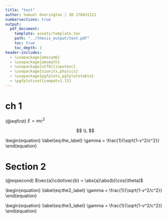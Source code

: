 ```yaml
---
title: "test"
author: Samuel Overington | ID 170431121
numbersections: true
output:
  pdf_document:
    template: assets/template.tex
    path: "../thesis_output/test.pdf"
    toc: true
    toc_depth: 3
header-includes:
  - \usepackage{amssymb}
  - \usepackage{amsmath}
  - \usepackage[utf8]{inputenc}
  - \usepackage{siunitx,physics}
  - \usepackage{pgfplots,pgfplotstable}
  - \pgfplotsset{compat=1.13}
---
```



# ch 1
(@eqfirst) $E = mc^2$

$$
  \L
$$

\begin{equation}
  \label{eq:the_label}
  \gamma = \frac{1}{\sqrt{1-v^2/c^2}}
\end{equation}

# Section 2

(@eqsecond) $\vec{a}\cdot\vec{b} = \abs{a}\abs{b}\cos(\theta)$

\begin{equation}
  \label{eq:the2_label}
  \gamma = \frac{1}{\sqrt{1-v^2/c^2}}
\end{equation}

\begin{equation}
  \label{eq:the3_label}
  \gamma = \frac{1}{\sqrt{1-v^2/c^2}}
\end{equation}

